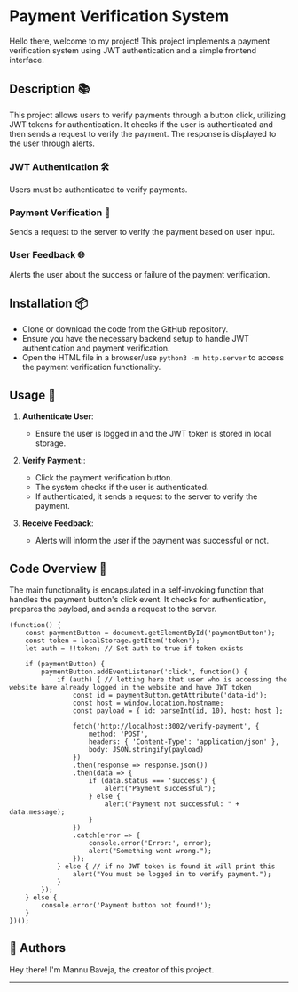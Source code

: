 # Payment Verification System

Hello there, welcome to my project! This project implements a payment verification system using JWT authentication and a simple frontend interface.

## Description 📚

This project allows users to verify payments through a button click, utilizing JWT tokens for authentication. It checks if the user is authenticated and then sends a request to verify the payment. The response is displayed to the user through alerts.

### JWT Authentication 🛠️
Users must be authenticated to verify payments.

### Payment Verification 📜
Sends a request to the server to verify the payment based on user input.

### User Feedback 🌐
Alerts the user about the success or failure of the payment verification.

## Installation 📦

* Clone or download the code from the GitHub repository.
* Ensure you have the necessary backend setup to handle JWT authentication and payment verification.
* Open the HTML file in a browser/use ```python3 -m http.server``` to access the payment verification functionality.

## Usage 🚀

1. **Authenticate User**:
   - Ensure the user is logged in and the JWT token is stored in local storage.

   

2. **Verify Payment:**:
   - Click the payment verification button.
   - The system checks if the user is authenticated.
   - If authenticated, it sends a request to the server to verify the payment.



3. **Receive Feedback**:
   - Alerts will inform the user if the payment was successful or not.


## Code Overview 📝

The main functionality is encapsulated in a self-invoking function that handles the payment button's click event. It checks for authentication, prepares the payload, and sends a request to the server.

```
(function() {
    const paymentButton = document.getElementById('paymentButton');
    const token = localStorage.getItem('token');
    let auth = !!token; // Set auth to true if token exists

    if (paymentButton) {
        paymentButton.addEventListener('click', function() {
            if (auth) { // letting here that user who is accessing the website have already logged in the website and have JWT token
                const id = paymentButton.getAttribute('data-id');
                const host = window.location.hostname;
                const payload = { id: parseInt(id, 10), host: host };

                fetch('http://localhost:3002/verify-payment', {
                    method: 'POST',
                    headers: { 'Content-Type': 'application/json' },
                    body: JSON.stringify(payload)
                })
                .then(response => response.json())
                .then(data => {
                    if (data.status === 'success') {
                        alert("Payment successful");
                    } else {
                        alert("Payment not successful: " + data.message);
                    }
                })
                .catch(error => {
                    console.error('Error:', error);
                    alert("Something went wrong.");
                });
            } else { // if no JWT token is found it will print this 
                alert("You must be logged in to verify payment.");
            }
        });
    } else {
        console.error('Payment button not found!');
    }
})();

```

## 👤 Authors
Hey there! I'm Mannu Baveja, the creator of this project.

---


